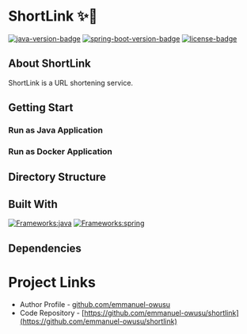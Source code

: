 # ShortLink ✨🔗
[![java-version-badge](https://img.shields.io/badge/Java-21-blue)](https://www.oracle.com/java/technologies/downloads/#java21)
[![spring-boot-version-badge](https://img.shields.io/badge/Spring_Boot-3.2-yellow)](https://spring.io/projects/spring-boot)
[![license-badge](https://img.shields.io/badge/License-MIT-green)](LICENSE)

## About ShortLink
ShortLink is a URL shortening service.

## Getting Start

### Run as Java Application

### Run as Docker Application

## Directory Structure

## Built With
[![Frameworks:java](https://skillicons.dev/icons?i=java)](https://www.oracle.com/java/)
[![Frameworks:spring](https://skillicons.dev/icons?i=spring)](https://spring.io/)

## Dependencies

# Project Links
* Author Profile - [github.com/emmanuel-owusu](https://github.com/emmanuel-owusu)
* Code Repository - [https://github.com/emmanuel-owusu/shortlink](https://github.com/emmanuel-owusu/shortlink)
